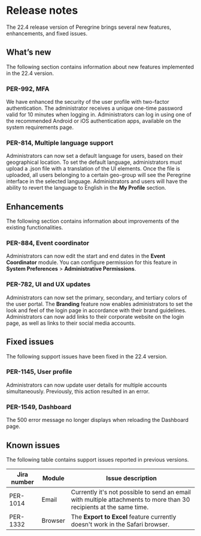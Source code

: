 # Release notes
The 22.4 release version of Peregrine brings several new features, enhancements, and fixed
issues.
## What’s new
The following section contains information about new features implemented in the 22.4 version.
### PER-992, MFA
We have enhanced the security of the user profile with two-factor authentication. The
administrator receives a unique one-time password valid for 10 minutes when logging in.
Administrators can log in using one of the recommended Android or iOS authentication apps, available on the system requirements page.
### PER-814, Multiple language support
Administrators can now set a default language for users, based on their geographical location.
To set the default language, administrators must upload a .json file with a translation of the UI
elements. Once the file is uploaded, all users belonging to a certain geo-group will see the
Peregrine interface in the selected language. Administrators and users will have the ability to
revert the language to English in the **My Profile** section.
## Enhancements
The following section contains information about improvements of the existing functionalities.
### PER-884, Event coordinator
Administrators can now edit the start and end dates in the **Event Coordinator** module. You can
configure permission for this feature in **System Preferences** > **Administrative Permissions**.
### PER-782, UI and UX updates
Administrators can now set the primary, secondary, and tertiary colors of the user portal. The
**Branding** feature now enables administrators to set the look and feel of the login page in
accordance with their brand guidelines. Administrators can now add links to their corporate
website on the login page, as well as links to their social media accounts.
 
## Fixed issues
The following support issues have been fixed in the 22.4 version.
### PER-1145, User profile
Administrators can now update user details for multiple accounts simultaneously. Previously,
this action resulted in an error.
### PER-1549, Dashboard
The 500 error message no longer displays when reloading the Dashboard page.
## Known issues
The following table contains support issues reported in previous versions.

|Jira number|Module|Issue description|
|-----------|------|-----------------------
|PER-1014|Email|Currently it's not possible to send an email with multiple attachments to more than 30 recipients at the same time.|
|PER-1332|Browser|The **Export to Excel** feature currently doesn't work in the Safari browser.|